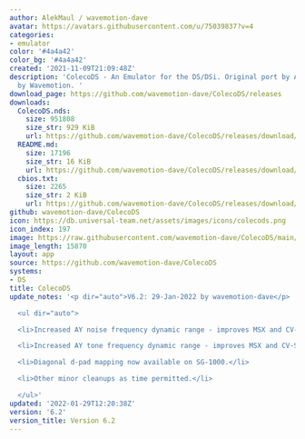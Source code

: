 ```yaml
---
author: AlekMaul / wavemotion-dave
avatar: https://avatars.githubusercontent.com/u/75039837?v=4
categories:
- emulator
color: '#4a4a42'
color_bg: '#4a4a42'
created: '2021-11-09T21:09:48Z'
description: 'ColecoDS - An Emulator for the DS/DSi. Original port by Alekmaul. Phoenix-Edition
  by Wavemotion. '
download_page: https://github.com/wavemotion-dave/ColecoDS/releases
downloads:
  ColecoDS.nds:
    size: 951808
    size_str: 929 KiB
    url: https://github.com/wavemotion-dave/ColecoDS/releases/download/6.2/ColecoDS.nds
  README.md:
    size: 17196
    size_str: 16 KiB
    url: https://github.com/wavemotion-dave/ColecoDS/releases/download/6.2/README.md
  cbios.txt:
    size: 2265
    size_str: 2 KiB
    url: https://github.com/wavemotion-dave/ColecoDS/releases/download/6.2/cbios.txt
github: wavemotion-dave/ColecoDS
icon: https://db.universal-team.net/assets/images/icons/colecods.png
icon_index: 197
image: https://raw.githubusercontent.com/wavemotion-dave/ColecoDS/main/arm9/gfx_data/pdev_tbg0.png
image_length: 15870
layout: app
source: https://github.com/wavemotion-dave/ColecoDS
systems:
- DS
title: ColecoDS
update_notes: '<p dir="auto">V6.2: 29-Jan-2022 by wavemotion-dave</p>

  <ul dir="auto">

  <li>Increased AY noise frequency dynamic range - improves MSX and CV-SGM sounds.</li>

  <li>Increased AY tone frequency dynamic range - improves MSX and CV-SGM sounds.</li>

  <li>Diagonal d-pad mapping now available on SG-1000.</li>

  <li>Other minor cleanups as time permitted.</li>

  </ul>'
updated: '2022-01-29T12:20:38Z'
version: '6.2'
version_title: Version 6.2
---
```

